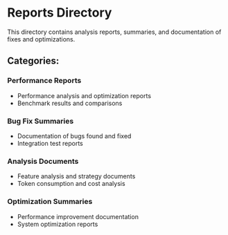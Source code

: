 # Reports Directory

This directory contains analysis reports, summaries, and documentation of fixes and optimizations.

## Categories:

### Performance Reports
- Performance analysis and optimization reports
- Benchmark results and comparisons

### Bug Fix Summaries
- Documentation of bugs found and fixed
- Integration test reports

### Analysis Documents
- Feature analysis and strategy documents
- Token consumption and cost analysis

### Optimization Summaries
- Performance improvement documentation
- System optimization reports